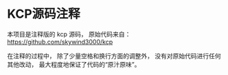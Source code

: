 # KCP源码注释

本项目是注释版的 kcp 源码， 原始代码来自： https://github.com/skywind3000/kcp

在注释的过程中， 除了少量空格和换行方面的调整外， 没有对原始代码进行任何其他改动， 最大程度地保证了代码的“原汁原味”。